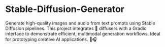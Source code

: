 # Stable-Diffusion-Generator
Generate high-quality images and audio from text prompts using Stable Diffusion pipelines. This project integrates 🤗 diffusers with a Gradio interface to demonstrate efficient, multimodal generation workflows. Ideal for prototyping creative AI applications. 🎨🎧

